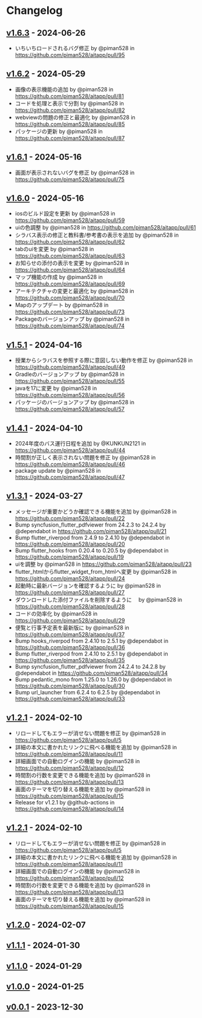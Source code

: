 # Changelog

## [v1.6.3](https://github.com/piman528/aitapp/compare/v1.6.2...v1.6.3) - 2024-06-26
- いちいちロードされるバグ修正 by @piman528 in https://github.com/piman528/aitapp/pull/95

## [v1.6.2](https://github.com/piman528/aitapp/compare/v1.6.1...v1.6.2) - 2024-05-29
- 画像の表示機能の追加 by @piman528 in https://github.com/piman528/aitapp/pull/81
- コードを処理と表示で分割 by @piman528 in https://github.com/piman528/aitapp/pull/82
- webviewの問題の修正と最適化 by @piman528 in https://github.com/piman528/aitapp/pull/85
- パッケージの更新 by @piman528 in https://github.com/piman528/aitapp/pull/87

## [v1.6.1](https://github.com/piman528/aitapp/compare/v1.6.0...v1.6.1) - 2024-05-16
- 画面が表示されないバグを修正 by @piman528 in https://github.com/piman528/aitapp/pull/75

## [v1.6.0](https://github.com/piman528/aitapp/compare/v1.5.1...v1.6.0) - 2024-05-16
- iosのビルド設定を更新 by @piman528 in https://github.com/piman528/aitapp/pull/59
- uiの色調整 by @piman528 in https://github.com/piman528/aitapp/pull/61
- シラバス表示の修正と教科書/参考書の表示を追加 by @piman528 in https://github.com/piman528/aitapp/pull/62
- tabのuiを変更 by @piman528 in https://github.com/piman528/aitapp/pull/63
- お知らせの添付の表示を変更 by @piman528 in https://github.com/piman528/aitapp/pull/64
- マップ機能の作成 by @piman528 in https://github.com/piman528/aitapp/pull/69
- アーキテクチャの変更と最適化 by @piman528 in https://github.com/piman528/aitapp/pull/70
- Mapのアップデート by @piman528 in https://github.com/piman528/aitapp/pull/73
- Packageのバージョンアップ by @piman528 in https://github.com/piman528/aitapp/pull/74

## [v1.5.1](https://github.com/piman528/aitapp/compare/v1.5.0...v1.5.1) - 2024-04-16
- 授業からシラバスを参照する際に意図しない動作を修正 by @piman528 in https://github.com/piman528/aitapp/pull/49
- Gradleのバージョンアップ by @piman528 in https://github.com/piman528/aitapp/pull/55
- javaを17に変更 by @piman528 in https://github.com/piman528/aitapp/pull/56
- パッケージのバージョンアップ by @piman528 in https://github.com/piman528/aitapp/pull/57

## [v1.4.1](https://github.com/piman528/aitapp/compare/v1.4.0...v1.4.1) - 2024-04-10
- 2024年度のバス運行日程を追加 by @KUNKUN2121 in https://github.com/piman528/aitapp/pull/44
- 時間割が正しく表示されない問題を修正 by @piman528 in https://github.com/piman528/aitapp/pull/46
- package update by @piman528 in https://github.com/piman528/aitapp/pull/47

## [v1.3.1](https://github.com/piman528/aitapp/compare/v1.3.0...v1.3.1) - 2024-03-27
- メッセージが重要かどうか確認できる機能を追加 by @piman528 in https://github.com/piman528/aitapp/pull/22
- Bump syncfusion_flutter_pdfviewer from 24.2.3 to 24.2.4 by @dependabot in https://github.com/piman528/aitapp/pull/21
- Bump flutter_riverpod from 2.4.9 to 2.4.10 by @dependabot in https://github.com/piman528/aitapp/pull/20
- Bump flutter_hooks from 0.20.4 to 0.20.5 by @dependabot in https://github.com/piman528/aitapp/pull/19
- uiを調整 by @piman528 in https://github.com/piman528/aitapp/pull/23
- flutter_htmlからflutter_widget_from_htmlへ変更 by @piman528 in https://github.com/piman528/aitapp/pull/24
- 起動時に最新バージョンを確認するように by @piman528 in https://github.com/piman528/aitapp/pull/27
- ダウンロードした添付ファイルを削除するように　 by @piman528 in https://github.com/piman528/aitapp/pull/28
- コードの効率化 by @piman528 in https://github.com/piman528/aitapp/pull/29
- 便覧と行事予定表を最新版に by @piman528 in https://github.com/piman528/aitapp/pull/37
- Bump hooks_riverpod from 2.4.10 to 2.5.1 by @dependabot in https://github.com/piman528/aitapp/pull/36
- Bump flutter_riverpod from 2.4.10 to 2.5.1 by @dependabot in https://github.com/piman528/aitapp/pull/35
- Bump syncfusion_flutter_pdfviewer from 24.2.4 to 24.2.8 by @dependabot in https://github.com/piman528/aitapp/pull/34
- Bump pedantic_mono from 1.25.0 to 1.26.0 by @dependabot in https://github.com/piman528/aitapp/pull/30
- Bump url_launcher from 6.2.4 to 6.2.5 by @dependabot in https://github.com/piman528/aitapp/pull/33

## [v1.2.1](https://github.com/piman528/aitapp/compare/v1.2.0...v1.2.1) - 2024-02-10
- リロードしてもエラーが消せない問題を修正 by @piman528 in https://github.com/piman528/aitapp/pull/5
- 詳細の本文に書かれたリンクに飛べる機能を追加 by @piman528 in https://github.com/piman528/aitapp/pull/11
- 詳細画面での自動ログインの機能 by @piman528 in https://github.com/piman528/aitapp/pull/12
- 時間割の行数を変更できる機能を追加 by @piman528 in https://github.com/piman528/aitapp/pull/13
- 画面のテーマを切り替える機能を追加 by @piman528 in https://github.com/piman528/aitapp/pull/15
- Release for v1.2.1 by @github-actions in https://github.com/piman528/aitapp/pull/14

## [v1.2.1](https://github.com/piman528/aitapp/compare/v1.2.0...v1.2.1) - 2024-02-10
- リロードしてもエラーが消せない問題を修正 by @piman528 in https://github.com/piman528/aitapp/pull/5
- 詳細の本文に書かれたリンクに飛べる機能を追加 by @piman528 in https://github.com/piman528/aitapp/pull/11
- 詳細画面での自動ログインの機能 by @piman528 in https://github.com/piman528/aitapp/pull/12
- 時間割の行数を変更できる機能を追加 by @piman528 in https://github.com/piman528/aitapp/pull/13
- 画面のテーマを切り替える機能を追加 by @piman528 in https://github.com/piman528/aitapp/pull/15

## [v1.2.0](https://github.com/piman528/aitapp/compare/v1.1.1...v1.2.0) - 2024-02-07

## [v1.1.1](https://github.com/piman528/aitapp/compare/v1.1.0...v1.1.1) - 2024-01-30

## [v1.1.0](https://github.com/piman528/aitapp/compare/v1.0.0...v1.1.0) - 2024-01-29

## [v1.0.0](https://github.com/piman528/aitapp/compare/v0.0.1...v1.0.0) - 2024-01-25

## [v0.0.1](https://github.com/piman528/aitapp/commits/v0.0.1) - 2023-12-30
